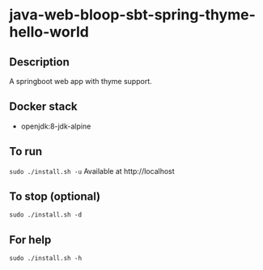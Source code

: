 # java-web-bloop-sbt-spring-thyme-hello-world

## Description
A springboot web app with thyme support.

## Docker stack
- openjdk:8-jdk-alpine

## To run
`sudo ./install.sh -u`
Available at http://localhost

## To stop (optional)
`sudo ./install.sh -d`

## For help
`sudo ./install.sh -h`
